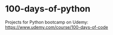 # 100-days-of-python
Projects for Python bootcamp on Udemy: https://www.udemy.com/course/100-days-of-code
